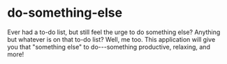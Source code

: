 # do-something-else
Ever had a to-do list, but still feel the urge to do something else? Anything but whatever is on that to-do list? Well, me too. This application will give you that "something else" to do---something productive, relaxing, and more!
